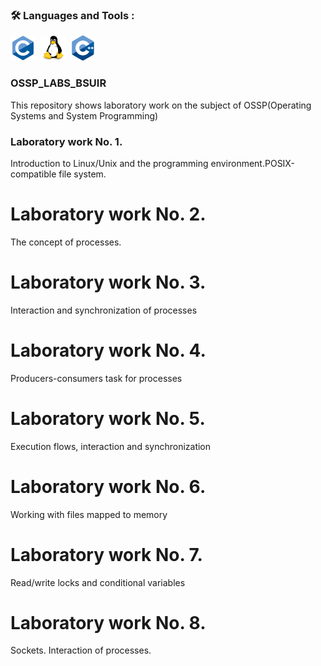### :hammer_and_wrench: Languages and Tools :
<div>
  <img src="https://raw.githubusercontent.com/devicons/devicon/1119b9f84c0290e0f0b38982099a2bd027a48bf1/icons/c/c-original.svg" title="Java" alt="Java" width="40" height="40"/>&nbsp;
  <img src="https://raw.githubusercontent.com/devicons/devicon/1119b9f84c0290e0f0b38982099a2bd027a48bf1/icons/linux/linux-original.svg" title="Java" alt="Java" width="40" height="40"/>&nbsp;
    <img src="https://raw.githubusercontent.com/devicons/devicon/1119b9f84c0290e0f0b38982099a2bd027a48bf1/icons/cplusplus/cplusplus-original.svg" title="Java" alt="Java" width="40" height="40"/>&nbsp;
</div>

### OSSP_LABS_BSUIR
This repository shows laboratory work on the subject of OSSP(Operating Systems and System Programming)

<h3>Laboratory work No. 1.</h3>
Introduction to Linux/Unix and the programming environment.POSIX-compatible file system.

# Laboratory work No. 2.
The concept of processes.

# Laboratory work No. 3. 
Interaction and synchronization of processes

# Laboratory work No. 4.
Producers-consumers task for processes

# Laboratory work No. 5.
Execution flows, interaction and synchronization

# Laboratory work No. 6.
Working with files mapped to memory

# Laboratory work No. 7.
Read/write locks and conditional variables

# Laboratory work No. 8.
Sockets. Interaction of processes.
